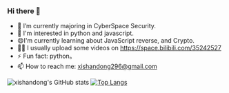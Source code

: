<!--
**xishandong/xishandong** is a ✨ _special_ ✨ repository because its `README.md` (this file) appears on your GitHub profile.
Here are some ideas to get you started:
- 🔭 I’m currently working on ...
- 🌱 I’m currently learning ...
- 👯 I’m looking to collaborate on ...
- 🤔 I’m looking for help with ...
- 💬 Ask me about ...
- 📫 How to reach me: ...
- 😄 Pronouns: ...
- ⚡ Fun fact: ...
-->
### Hi there 👋

- 🔭 I’m currently majoring in CyberSpace Security.
- 🌱 I'm interested in python and javascript.
- 😄I'm currently learning about JavaScript reverse, and Crypto.
- 🧑‍💻 I usually upload some videos on https://space.bilibili.com/35242527
- ⚡ Fun fact: python。
- 📫 How to reach me: xishandong296@gmail.com

![xishandong's GitHub stats](https://github-readme-stats.vercel.app/api?username=xishandong&show_icons=true&theme=onelight&hide=contribs)
[![Top Langs](https://github-readme-stats.vercel.app/api/top-langs/?username=xishandong&layout=compact&theme=onelight&hide=CMake,Makefile)](https://github.com/anuraghazra/github-readme-stats)
